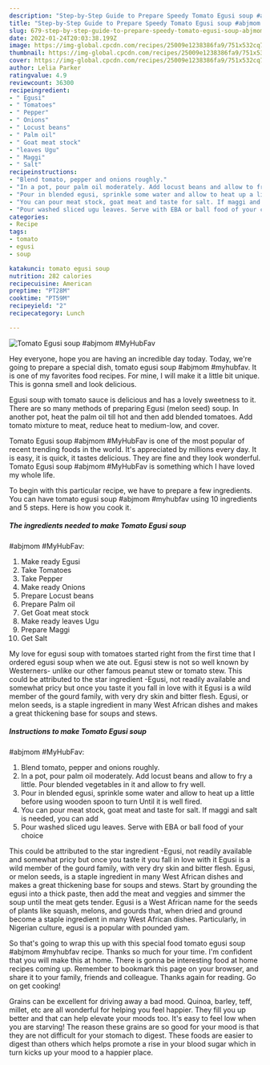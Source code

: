 ```yaml
---
description: "Step-by-Step Guide to Prepare Speedy Tomato Egusi soup #abjmom #MyHubFav"
title: "Step-by-Step Guide to Prepare Speedy Tomato Egusi soup #abjmom #MyHubFav"
slug: 679-step-by-step-guide-to-prepare-speedy-tomato-egusi-soup-abjmom-myhubfav
date: 2022-01-24T20:03:38.199Z
image: https://img-global.cpcdn.com/recipes/25009e1238386fa9/751x532cq70/tomato-egusi-soup-abjmom-myhubfav-recipe-main-photo.jpg
thumbnail: https://img-global.cpcdn.com/recipes/25009e1238386fa9/751x532cq70/tomato-egusi-soup-abjmom-myhubfav-recipe-main-photo.jpg
cover: https://img-global.cpcdn.com/recipes/25009e1238386fa9/751x532cq70/tomato-egusi-soup-abjmom-myhubfav-recipe-main-photo.jpg
author: Lelia Parker
ratingvalue: 4.9
reviewcount: 36300
recipeingredient:
- " Egusi"
- " Tomatoes"
- " Pepper"
- " Onions"
- " Locust beans"
- " Palm oil"
- " Goat meat stock"
- "leaves Ugu"
- " Maggi"
- " Salt"
recipeinstructions:
- "Blend tomato, pepper and onions roughly."
- "In a pot, pour palm oil moderately. Add locust beans and allow to fry a little. Pour blended vegetables in it and allow to fry well."
- "Pour in blended egusi, sprinkle some water and allow to heat up a little before using wooden spoon to turn Until it is well fired."
- "You can pour meat stock, goat meat and taste for salt. If maggi and salt is needed, you can add"
- "Pour washed sliced ugu leaves. Serve with EBA or ball food of your choice"
categories:
- Recipe
tags:
- tomato
- egusi
- soup

katakunci: tomato egusi soup 
nutrition: 282 calories
recipecuisine: American
preptime: "PT28M"
cooktime: "PT59M"
recipeyield: "2"
recipecategory: Lunch

---
```



![Tomato Egusi soup
#abjmom #MyHubFav](https://img-global.cpcdn.com/recipes/25009e1238386fa9/751x532cq70/tomato-egusi-soup-abjmom-myhubfav-recipe-main-photo.jpg)

Hey everyone, hope you are having an incredible day today. Today, we're going to prepare a special dish, tomato egusi soup
#abjmom #myhubfav. It is one of my favorites food recipes. For mine, I will make it a little bit unique. This is gonna smell and look delicious.

Egusi soup with tomato sauce is delicious and has a lovely sweetness to it. There are so many methods of preparing Egusi (melon seed) soup. In another pot, heat the palm oil till hot and then add blended tomatoes. Add tomato mixture to meat, reduce heat to medium-low, and cover.

Tomato Egusi soup
#abjmom #MyHubFav is one of the most popular of recent trending foods in the world. It's appreciated by millions every day. It is easy, it is quick, it tastes delicious. They are fine and they look wonderful. Tomato Egusi soup
#abjmom #MyHubFav is something which I have loved my whole life.


To begin with this particular recipe, we have to prepare a few ingredients. You can have tomato egusi soup
#abjmom #myhubfav using 10 ingredients and 5 steps. Here is how you cook it.

<!--inarticleads1-->

##### The ingredients needed to make Tomato Egusi soup
#abjmom #MyHubFav:

1. Make ready  Egusi
1. Take  Tomatoes
1. Take  Pepper
1. Make ready  Onions
1. Prepare  Locust beans
1. Prepare  Palm oil
1. Get  Goat meat stock
1. Make ready leaves Ugu
1. Prepare  Maggi
1. Get  Salt


My love for egusi soup with tomatoes started right from the first time that I ordered egusi soup when we ate out. Egusi stew is not so well known by Westerners- unlike our other famous peanut stew or tomato stew. This could be attributed to the star ingredient -Egusi, not readily available and somewhat pricy but once you taste it you fall in love with it Egusi is a wild member of the gourd family, with very dry skin and bitter flesh. Egusi, or melon seeds, is a staple ingredient in many West African dishes and makes a great thickening base for soups and stews. 

<!--inarticleads2-->

##### Instructions to make Tomato Egusi soup
#abjmom #MyHubFav:

1. Blend tomato, pepper and onions roughly.
1. In a pot, pour palm oil moderately. Add locust beans and allow to fry a little. Pour blended vegetables in it and allow to fry well.
1. Pour in blended egusi, sprinkle some water and allow to heat up a little before using wooden spoon to turn Until it is well fired.
1. You can pour meat stock, goat meat and taste for salt. If maggi and salt is needed, you can add
1. Pour washed sliced ugu leaves. Serve with EBA or ball food of your choice


This could be attributed to the star ingredient -Egusi, not readily available and somewhat pricy but once you taste it you fall in love with it Egusi is a wild member of the gourd family, with very dry skin and bitter flesh. Egusi, or melon seeds, is a staple ingredient in many West African dishes and makes a great thickening base for soups and stews. Start by grounding the egusi into a thick paste, then add the meat and veggies and simmer the soup until the meat gets tender. Egusi is a West African name for the seeds of plants like squash, melons, and gourds that, when dried and ground become a staple ingredient in many West African dishes. Particularly, in Nigerian culture, egusi is a popular with pounded yam. 

So that's going to wrap this up with this special food tomato egusi soup
#abjmom #myhubfav recipe. Thanks so much for your time. I'm confident that you will make this at home. There is gonna be interesting food at home recipes coming up. Remember to bookmark this page on your browser, and share it to your family, friends and colleague. Thanks again for reading. Go on get cooking!

Grains can be excellent for driving away a bad mood. Quinoa, barley, teff, millet, etc are all wonderful for helping you feel happier. They fill you up better and that can help elevate your moods too. It's easy to feel low when you are starving! The reason these grains are so good for your mood is that they are not difficult for your stomach to digest. These foods are easier to digest than others which helps promote a rise in your blood sugar which in turn kicks up your mood to a happier place.
